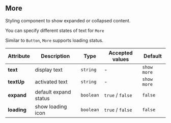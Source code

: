 ## More

Styling component to show expanded or collapsed content.

<ex-code name="ex-more-basic"/>

You can specify different states of text for <code>More</code>

</ex-code>

<ex-code name="ex-more-default"/></ex-code>

<ex-code name="ex-more-loading"/>

Similar to <code>Button</code>, <code>More</code> supports loading status.

</ex-code>

<ex-footer edit-link="https://github.com/zeit-ui/vue/edit/master/docs/en-us/components/more.md">

| Attribute   | Description           | Type      | Accepted values  | Default     |
| ----------- | --------------------- | --------- | ---------------- | ----------- |
| **text**    | display text          | `string`  | -                | `show more` |
| **textUp**  | activated text        | `string`  | -                | `show more` |
| **expand**  | default expand status | `boolean` | `true` / `false` | `false`     |
| **loading** | show loading icon     | `boolean` | `true` / `false` | `false`     |

</ex-footer>

